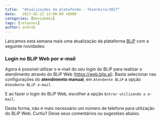 ```yaml
---
title:  "Atualizações da plataforma - fevereiro/2017"
date:   2017-02-22 13:00:00 +0000
categories: [Novidades]
tags: [releases]
author: andreb
---
```


Lançamos esta semana mais uma atualização da plataforma [BLiP](https://blip.ai) com a seguinte novidades:

### Login no BLiP Web por e-mail
Agora é possível utilizar o e-mail do seu login do BLiP para realizar o atendimento através do BLiP Web (https://web.blip.ai). 
Basta selecionar nas configurações do **atendimento manual**, em `Atendente BLiP` a opção `Atendente BLiP e-mail`. 

E ao fazer o login do BLiP Web, escolher a opção `Entrar utilizando o e-mail`.

Desta forma, não é mais necessário um número de telefone para utilização do BLiP Web. 
Curtiu? Deixe seus comentários ou sugestões abaixo.
